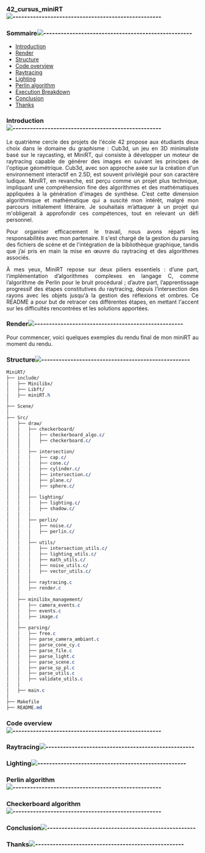 <div align="left">

### 42_cursus_miniRT![---------------------------------------------------](https://raw.githubusercontent.com/andreasbm/readme/master/assets/lines/rainbow.png)

<div align="left">

<nav>
    
### Sommaire![---------------------------------------------------](https://raw.githubusercontent.com/andreasbm/readme/master/assets/lines/rainbow.png)

<ul>
    <li><a href="#Introduction">Introduction</a></li>
    <li><a href="#Render">Render</a></li>
    <li><a href="#Structure">Structure</a></li>
    <li><a href="#Code overview">Code overview</a></li>
    <li><a href="#Raytracing">Raytracing</a></li>
    <li><a href="#Lighting">Lighting</a></li>
    <li><a href="#Perlin algorithm">Perlin algorithm</a></li>
    <li><a href="#Checkerboard algorithm">Execution Breakdown</a></li>
    <li><a href="#Conclusion">Conclusion</a></li>
    <li><a href="#Thanks">Thanks</a></li>
</ul>
</nav>

### Introduction![---------------------------------------------------](https://raw.githubusercontent.com/andreasbm/readme/master/assets/lines/rainbow.png)
<section id="Introduction">

<div align="justify">

Le quatrième cercle des projets de l'école 42 propose aux étudiants deux choix dans le domaine du graphisme : Cub3d, un jeu en 3D minimaliste basé sur le raycasting, et MiniRT, qui consiste à développer un moteur de raytracing capable de générer des images en suivant les principes de l'optique géométrique. Cub3d, avec son approche axée sur la création d'un environnement interactif en 2.5D, est souvent privilégié pour son caractère ludique. MiniRT, en revanche, est perçu comme un projet plus technique, impliquant une compréhension fine des algorithmes et des mathématiques appliquées à la génération d'images de synthèse. C’est cette dimension algorithmique et mathématique qui a suscité mon intérêt, malgré mon parcours initialement littéraire. Je souhaitais m’attaquer à un projet qui m'obligerait à approfondir ces compétences, tout en relevant un défi personnel.

Pour organiser efficacement le travail, nous avons réparti les responsabilités avec mon partenaire. Il s'est chargé de la gestion du parsing des fichiers de scène et de l'intégration de la bibliothèque graphique, tandis que j’ai pris en main la mise en œuvre du raytracing et des algorithmes associés.

À mes yeux, MiniRT repose sur deux piliers essentiels : d’une part, l’implémentation d’algorithmes complexes en langage C, comme l’algorithme de Perlin pour le bruit procédural ; d’autre part, l’apprentissage progressif des étapes constitutives du raytracing, depuis l’intersection des rayons avec les objets jusqu'à la gestion des réflexions et ombres. Ce README a pour but de retracer ces différentes étapes, en mettant l'accent sur les difficultés rencontrées et les solutions apportées.

<div align="left">

### Render![---------------------------------------------------](https://raw.githubusercontent.com/andreasbm/readme/master/assets/lines/rainbow.png)
<section id="Render">

<div align="justify">

Pour commencer, voici quelques exemples du rendu final de mon miniRT au moment du rendu.

<div align="left">

### Structure![---------------------------------------------------](https://raw.githubusercontent.com/andreasbm/readme/master/assets/lines/rainbow.png)

<section id="Structure">
    
```css
MiniRT/
├── include/
│   ├── Minilibx/
│   ├── Libft/
│   ├── miniRT.h
│
├── Scene/
│
├── Src/
│   ├── draw/
│   │   ├── checkerboard/
│   │   │   ├── checkerboard_algo.c/
│   │   │   ├── checkerboard.c/
│   │   │ 
│   │   ├── intersection/
│   │   │   ├── cap.c/
│   │   │   ├── cone.c/
│   │   │   ├── cylinder.c/
│   │   │   ├── intersection.c/
│   │   │   ├── plane.c/
│   │   │   ├── sphere.c/
│   │   │ 
│   │   ├── lighting/
│   │   │   ├── lighting.c/
│   │   │   ├── shadow.c/
│   │   │ 
│   │   ├── perlin/
│   │   │   ├── noise.c/
│   │   │   ├── perlin.c/
│   │   │ 
│   │   ├── utils/
│   │   │   ├── intersection_utils.c/
│   │   │   ├── lighting_utils.c/
│   │   │   ├── math_utils.c/
│   │   │   ├── noise_utils.c/
│   │   │   ├── vector_utils.c/
│   │   │ 
│   │   ├── raytracing.c
│   │   ├── render.c
│   │
│   ├── minilibx_management/
│   │   ├── camera_events.c
│   │   ├── events.c
│   │   ├── image.c
│   │
│   ├── parsing/
│   │   ├── free.c
│   │   ├── parse_camera_ambiant.c
│   │   ├── parse_cone_cy.c
│   │   ├── parse_file.c
│   │   ├── parse_light.c
│   │   ├── parse_scene.c
│   │   ├── parse_sp_pl.c
│   │   ├── parse_utils.c
│   │   ├── validate_utils.c
│   │
│   ├── main.c
│
├── Makefile
├── README.md
```


### Code overview![---------------------------------------------------](https://raw.githubusercontent.com/andreasbm/readme/master/assets/lines/rainbow.png)

<section id="Code overview">

### Raytracing![---------------------------------------------------](https://raw.githubusercontent.com/andreasbm/readme/master/assets/lines/rainbow.png)

<section id="Raytracing">

### Lighting![---------------------------------------------------](https://raw.githubusercontent.com/andreasbm/readme/master/assets/lines/rainbow.png)

<section id="Lighting">

### Perlin algorithm![---------------------------------------------------](https://raw.githubusercontent.com/andreasbm/readme/master/assets/lines/rainbow.png)

<section id="Perlin algorithm">

### Checkerboard algorithm![---------------------------------------------------](https://raw.githubusercontent.com/andreasbm/readme/master/assets/lines/rainbow.png)

<section id="Checkerboard algorithm">

### Conclusion![---------------------------------------------------](https://raw.githubusercontent.com/andreasbm/readme/master/assets/lines/rainbow.png)

<section id="Conclusion">

### Thanks![---------------------------------------------------](https://raw.githubusercontent.com/andreasbm/readme/master/assets/lines/rainbow.png)

<section id="Thanks">
